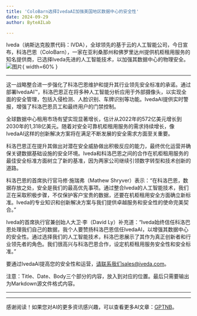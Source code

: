 ```yaml
---
title: 'ColoBarn选择IvedaAI加强美国地区数据中心的安全性'
date: 2024-09-29
author: ByteAILab

---
```


Iveda（纳斯达克股票代码：IVDA），全球领先的基于云的人工智能公司，今日宣布，科洛巴恩（ColoBarn），一家在亚利桑那州和佛罗里达州提供机柜租用服务的知名提供商，已选择Iveda先进的人工智能技术，以加强其数据中心的物理安全。![图片](https://ai-techpark.com/wp-content/uploads/2024/09/ColoBarn-960x540.jpg){ width=60% }

---
这一战略整合进一步强化了科洛巴恩维护和提升其行业领先安全标准的承诺。通过部署IvedaAI™，科洛巴恩正在将多种人工智能分析应用于外部摄像头，以实现全面的安全管理，包括入侵检测、人脸识别、车牌识别等功能。IvedaAI提供实时警报，增强了科洛巴恩员工和最终用户的门禁控制。

全球数据中心租用市场有望实现显著增长，估计从2022年的572亿美元增长到2030年的1,318亿美元。随着对安全可靠机柜租用服务的需求持续增长，像IvedaAI这样的创新解决方案将在满足不断发展的安全需求方面至关重要。

科洛巴恩正在提升其做出对潜在安全威胁做出积极反应的能力，最终优化运营并确保关键数据基础设施的安全环境。Iveda和科洛巴恩之间的合作在机柜租用服务的最佳安全标准方面树立了新的基准，因为两家公司继续引领数字转型和技术创新的道路。

科洛巴恩的首席执行官马修·施瑞弗（Mathew Shryver）表示：“在科洛巴恩，数据存放之处，安全是我们的最高优先事项。通过整合Iveda的人工智能技术，我们正在采取积极步骤，不仅保护客户宝贵的数据，还要在机柜租用安全方面确立新标准。Iveda的专业知识和创新解决方案与我们提供卓越服务和安全性的使命完美契合。”

Iveda的首席执行官兼创始人大卫·李（David Ly）补充道：“Iveda始终信任科洛巴恩处理我们自己的数据，我个人要赞扬科洛巴恩信任IvedaAI，以增强其数据中心的安全性。通过选择我们的人工智能技术，科洛巴恩展示了其作为真正创新者和行业领先者的角色。我们很高兴与科洛巴恩合作，设定机柜租用服务安全性和安全标准。”

要通过IvedaAI提高您的安全性和运营，请联系我们sales@iveda.com。

注意：Title、Date、Body三个部分的内容，放入到对应的位置。最后只需要输出为Markdown源文件格式内容。

---
---
感谢阅读！如果您对AI的更多资讯感兴趣，可以查看更多AI文章：[GPTNB](https://gptnb.com)。